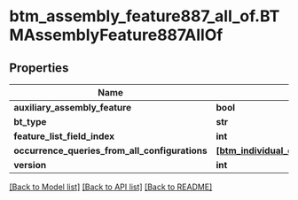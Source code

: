 # btm_assembly_feature887_all_of.BTMAssemblyFeature887AllOf

## Properties
Name | Type | Description | Notes
------------ | ------------- | ------------- | -------------
**auxiliary_assembly_feature** | **bool** |  | [optional] 
**bt_type** | **str** |  | [optional] 
**feature_list_field_index** | **int** |  | [optional] 
**occurrence_queries_from_all_configurations** | [**[btm_individual_query_with_occurrence_base904.BTMIndividualQueryWithOccurrenceBase904]**](BTMIndividualQueryWithOccurrenceBase904.md) |  | [optional] 
**version** | **int** |  | [optional] 

[[Back to Model list]](../README.md#documentation-for-models) [[Back to API list]](../README.md#documentation-for-api-endpoints) [[Back to README]](../README.md)


